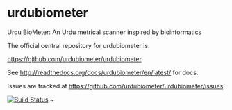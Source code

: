 # urdubiometer
Urdu BioMeter: An Urdu metrical scanner inspired by bioinformatics

The official central repository for urdubiometer is:

   https://github.com/urdubiometer/urdubiometer

See http://readthedocs.org/docs/urdubiometer/en/latest/ for docs.

Issues are tracked at https://github.com/urdubiometer/urdubiometer/issues.

[![Build Status](https://travis-ci.org/urdubiometer/urdubiometer.svg?branch=master)](https://travis-ci.org/urdubiometer/urdubiometer)
~
